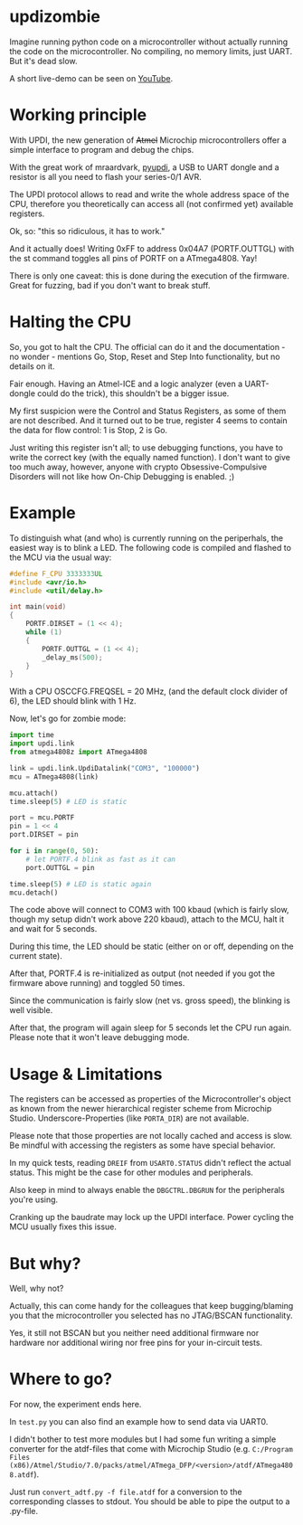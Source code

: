 # updizombie

Imagine running python code on a microcontroller without actually running the code on the microcontroller. No compiling, no memory limits, just UART. But it's dead slow.

A short live-demo can be seen on [YouTube](https://youtu.be/_P3E_l8vl1U).

# Working principle
With UPDI, the new generation of ~~Atmel~~ Microchip microcontrollers offer a simple interface to program and debug the chips.

With the great work of mraardvark, [pyupdi](https://github.com/mraardvark/pyupdi), a USB to UART dongle and a resistor is all you need to flash your series-0/1 AVR.

The UPDI protocol allows to read and write the whole address space of the CPU, therefore you theoretically can access all (not confirmed yet) available registers.

Ok, so: "this so ridiculous, it has to work."

And it actually does! Writing 0xFF to address 0x04A7 (PORTF.OUTTGL) with the st command toggles all pins of PORTF on a ATmega4808. Yay!

There is only one caveat: this is done during the execution of the firmware. Great for fuzzing, bad if you don't want to break stuff.

# Halting the CPU

So, you got to halt the CPU. The official can do it and the documentation - no wonder - mentions Go, Stop, Reset and Step Into functionality, but no details on it.

Fair enough. Having an Atmel-ICE and a logic analyzer (even a UART-dongle could do the trick), this shouldn't be a bigger issue.

My first suspicion were the Control and Status Registers, as some of them are not described. And it turned out to be true, register 4 seems to contain the data for flow control: 1 is Stop, 2 is Go. 

Just writing this register isn't all; to use debugging functions, you have to write the correct key (with the equally named function). 
I don't want to give too much away, however, anyone with crypto Obsessive-Compulsive Disorders will not like how On-Chip Debugging is enabled. ;)

# Example

To distinguish what (and who) is currently running on the periperhals, the easiest way is to blink a LED.
The following code is compiled and flashed to the MCU via the usual way:

```c
#define F_CPU 3333333UL
#include <avr/io.h>
#include <util/delay.h>

int main(void)
{
    PORTF.DIRSET = (1 << 4);
    while (1)
    {
        PORTF.OUTTGL = (1 << 4);
        _delay_ms(500);
    }
}
```

With a CPU OSCCFG.FREQSEL = 20 MHz, (and the default clock divider of 6), the LED should blink with 1 Hz.

Now, let's go for zombie mode:

```python
import time
import updi.link
from atmega4808z import ATmega4808

link = updi.link.UpdiDatalink("COM3", "100000")
mcu = ATmega4808(link)

mcu.attach()
time.sleep(5) # LED is static

port = mcu.PORTF
pin = 1 << 4
port.DIRSET = pin

for i in range(0, 50):
    # let PORTF.4 blink as fast as it can
    port.OUTTGL = pin

time.sleep(5) # LED is static again
mcu.detach()
```

The code above will connect to COM3 with 100 kbaud (which is fairly slow, though my setup didn't work above 220 kbaud), attach to the MCU, halt it and wait for 5 seconds.

During this time, the LED should be static (either on or off, depending on the current state).

After that, PORTF.4 is re-initialized as output (not needed if you got the firmware above running) and toggled 50 times.

Since the communication is fairly slow (net vs. gross speed), the blinking is well visible.

After that, the program will again sleep for 5 seconds let the CPU run again. Please note that it won't leave debugging mode.

# Usage & Limitations

The registers can be accessed as properties of the Microcontroller's object as known from the newer hierarchical register scheme from Microchip Studio. Underscore-Properties (like `PORTA_DIR`) are not available.

Please note that those properties are not locally cached and access is slow. Be mindful with accessing the registers as some have special behavior.

In my quick tests, reading `DREIF` from `USART0.STATUS` didn't reflect the actual status. This might be the case for other modules and peripherals.

Also keep in mind to always enable the `DBGCTRL.DBGRUN` for the peripherals you're using.

Cranking up the baudrate may lock up the UPDI interface. Power cycling the MCU usually fixes this issue.

# But why?

Well, why not?

Actually, this can come handy for the colleagues that keep bugging/blaming you that the microcontroller you selected has no JTAG/BSCAN functionality.

Yes, it still not BSCAN but you neither need additional firmware nor hardware nor additional wiring nor free pins for your in-circuit tests.

# Where to go?

For now, the experiment ends here.

In `test.py` you can also find an example how to send data via UART0. 

I didn't bother to test more modules but I had some fun writing a simple converter for the atdf-files that come with Microchip Studio (e.g. `C:/Program Files (x86)/Atmel/Studio/7.0/packs/atmel/ATmega_DFP/<version>/atdf/ATmega4808.atdf`).

Just run `convert_adtf.py -f file.atdf` for a conversion to the corresponding classes to stdout. You should be able to pipe the output to a .py-file.